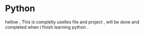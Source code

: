 # Python
hellow , This is completly uselles file and project , will be done and completed when i finish learning python .

